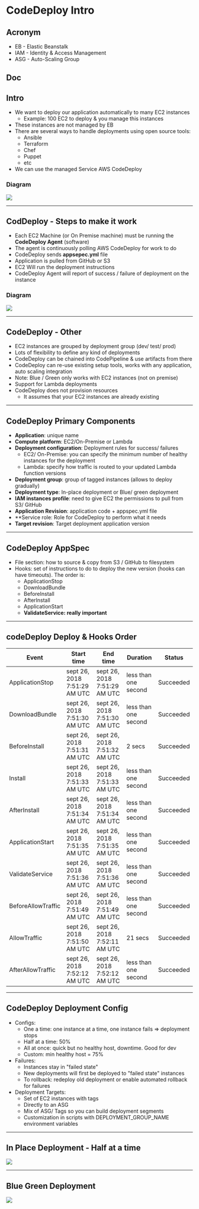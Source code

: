 # CodeDeploy Intro

## Acronym
* EB - Elastic Beanstalk
* IAM - Identity & Access Management
* ASG - Auto-Scaling Group

## Doc

## Intro
* We want to deploy our application automatically to many EC2 instances
    * Example: 100 EC2 to deploy & you manage this instances
* These instances are not managed by EB
* There are several ways to handle deployments using open source tools:
    * Ansible
    * Terraform
    * Chef
    * Puppet
    * etc
* We can use the managed Service AWS CodeDeploy
    
### Diagram
[<img src="https://i.imgur.com/lQAYI9E.png">](https://i.imgur.com/lQAYI9E.png)

---

## CodDeploy - Steps to make it work
* Each EC2 Machine (or On Premise machine) must be running the **CodeDeploy Agent** (software)
* The agent is continuously polling AWS CodeDeploy for work to do
* CodeDeploy sends **appsepec.yml** file
* Application is pulled from GitHub or S3
* EC2 Will run the deployment instructions
* CodeDeploy Agent will report of success / failure of deployment on the instance

### Diagram
[<img src="https://i.imgur.com/o7NCj2J.png">](https://i.imgur.com/o7NCj2J.png)

---

## CodeDeploy - Other
* EC2 instances are grouped by deployment group (dev/ test/ prod)
* Lots of flexibility to define any kind of deployments
* CodeDeploy can be chained into CodePipeline & use artifacts from there
* CodeDeploy can re-use existing setup tools, works with any application, auto scaling integration
* Note: Blue / Green only works with EC2 instances (not on premise)
* Support for Lambda deployments 
* CodeDeploy does not provision resources
    * It assumes that your EC2 instances are already existing
    
---

## CodeDeploy Primary Components
* **Application**: unique name
* **Compute platform**: EC2/On-Premise or Lambda
* **Deployment configuration**: Deployment rules for success/ failures
    * EC2/ On-Premise: you can specify the minimum number of healthy instances for the deployment
    * Lambda: specify how traffic is routed to your updated Lambda function versions
* **Deployment group**: group of tagged instances (allows to deploy gradually)
* **Deployment type**: In-place deployment or Blue/ green deployment
* **IAM instances profile**: need to give EC2 the permissions to pull from S3/ GitHub
* **Application Revision**: application code + appspec.yml file
* **Service role: Role for CodeDeploy to perform what it needs
* **Target revision**: Target deployment application version

---

## CodeDeploy AppSpec
* File section: how to source & copy from S3 / GitHub to filesystem
* Hooks: set of instructions to do to deploy the new version (hooks can have timeouts). The order is:
    * ApplicationStop
    * DownloadBundle
    * BeforeInstall
    * AfterInstall
    * ApplicationStart
    * **ValidateService: really important**
    
---

## codeDeploy Deploy & Hooks Order
| Event              | Start time                   | End time                     | Duration             | Status    |
| ------------------ | ---------------------------- | ---------------------------- | -------------------- | --------- |
| ApplicationStop    | sept 26, 2018 7:51:29 AM UTC | sept 26, 2018 7:51:29 AM UTC | less than one second | Succeeded |
| DownloadBundle     | sept 26, 2018 7:51:30 AM UTC | sept 26, 2018 7:51:30 AM UTC | less than one second | Succeeded |
| BeforeInstall      | sept 26, 2018 7:51:31 AM UTC | sept 26, 2018 7:51:32 AM UTC | 2 secs               | Succeeded |
| Install            | sept 26, 2018 7:51:33 AM UTC | sept 26, 2018 7:51:33 AM UTC | less than one second | Succeeded |
| AfterInstall       | sept 26, 2018 7:51:34 AM UTC | sept 26, 2018 7:51:34 AM UTC | less than one second | Succeeded |
| ApplicationStart   | sept 26, 2018 7:51:35 AM UTC | sept 26, 2018 7:51:35 AM UTC | less than one second | Succeeded |
| ValidateService    | sept 26, 2018 7:51:36 AM UTC | sept 26, 2018 7:51:36 AM UTC | less than one second | Succeeded |
| BeforeAllowTraffic | sept 26, 2018 7:51:49 AM UTC | sept 26, 2018 7:51:49 AM UTC | less than one second | Succeeded |
| AllowTraffic       | sept 26, 2018 7:51:50 AM UTC | sept 26, 2018 7:52:11 AM UTC | 21 secs              | Succeeded |
| AfterAllowTraffic  | sept 26, 2018 7:52:12 AM UTC | sept 26, 2018 7:52:12 AM UTC | less than one second | Succeeded |

---

## CodeDeploy Deployment Config
* Configs:
    * One a time: one instance at a time, one instance fails => deployment stops
    * Half at a time: 50%
    * All at once: quick but no healthy host, downtime. Good for dev
    * Custom: min healthy host = 75%
* Failures:
    * Instances stay in "failed state"
    * New deployments will first be deployed to "failed state" instances
    * To rollback: redeploy old deployment or enable automated rollback for failures
* Deployment Targets:
    * Set of EC2 instances with tags
    * Directly to an ASG
    * Mix of ASG/ Tags so you can build deployment segments
    * Customization in scripts with DEPLOYMENT_GROUP_NAME environment variables
    
---

## In Place Deployment - Half at a time
[<img src="https://i.imgur.com/Mrggr87.png">](https://i.imgur.com/Mrggr87.png)

---

## Blue Green Deployment
[<img src="https://i.imgur.com/B1gweG4.png">](https://i.imgur.com/B1gweG4.png)
